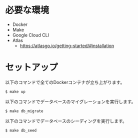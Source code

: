 # 必要な環境
- Docker
- Make
- Google Cloud CLI
- Atlas
  - https://atlasgo.io/getting-started/#installation

# セットアップ
以下のコマンドで全てのDockerコンテナが立ち上がります。
```
$ make up
```

以下のコマンドでデータベースのマイグレーションを実行します。
```
$ make db_migrate
```

以下のコマンドでデータベースのシーディングを実行します。
```
$ make db_seed
```
